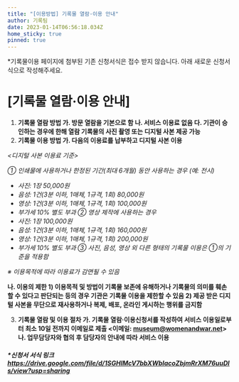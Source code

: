 ```yaml
---
title: "[이용방법] 기록물 열람·이용 안내"
author: 기록팀
date: 2023-01-14T06:56:18.034Z
home_sticky: true
pinned: true
---
```

\*기록물이용 페이지에 첨부된 기존 신청서식은 접수 받지 않습니다. 아래 새로운 신청서식으로 작성해주세요.



# \[기록물 열람·이용 안내]

1. **기록물 열람 방법
   가. 방문 열람을 기본으로 함
   나. 서비스 이용료 없음
   다. 기관이 승인하는 경우에 한해 열람 기록물의 사진 촬영 또는 디지털 사본 제공 가능**
2. **기록물 이용 방법
   가. 다음의 이용료를 납부하고 디지털 사본 이용**





*<디지털 사본 이용료 기준>*

*① 인쇄물에 사용하거나 한정된 기간(최대 6개월) 동안 사용하는 경우 (예: 전시)*

* *사진: 1장 50,000원*
* *음성: 1건(3분 이하, 1매체, 1규격, 1회) 80,000원*
* *영상: 1건(3분 이하, 1매체, 1규격, 1회) 100,000원*
* *부가세 10% 별도 부과
  ② 영상 제작에 사용하는 경우*
* *사진: 1장 100,000원*
* *음성: 1건(3분 이하, 1매체, 1규격, 1회) 160,000원*
* *영상: 1건(3분 이하, 1매체, 1규격, 1회) 200,000원*
* *부가세 10% 별도 부과
  ③ 사진, 음성, 영상 외 다른 형태의 기록물 이용은 ①의 기준을 적용함*

*※ 이용목적에 따라 이용료가 감면될 수 있음*





 **나. 이용의 제한
    1) 이용목적 및 방법이 기록물 보존에 유해하거나 기록물의 의미를 훼손할 수 있다고 판단되는 등의 경우 기관은 기록물 이용을 제한할 수 있음
    2) 제공 받은 디지털 사본을 무단으로 재사용하거나 복제, 배포, 온라인 게시하는 행위를 금지함**

3. **기록물 열람 및 이용 절차
     가. 기록물 열람·이용신청서를 작성하여 서비스 이용일로부터 최소 10일 전까지 이메일로 제출 <이메일: museum@womenandwar.net> 
   나. 업무담당자와 협의 후 담당자의 안내에 따라 서비스 이용**



##### **\*신청서 서식 링크**https://drive.google.com/file/d/1SGHlMcV7bbXWbIacoZbjmRrXM76uuDIs/view?usp=sharing